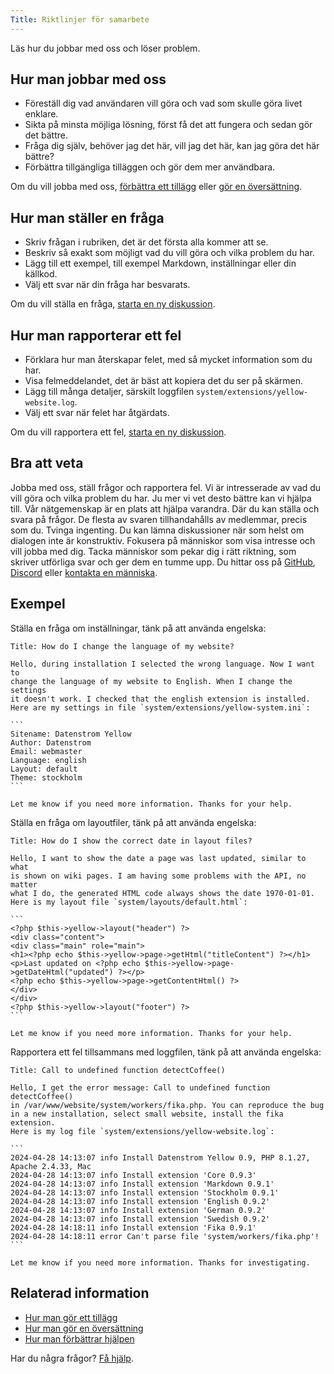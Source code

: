 ```yaml
---
Title: Riktlinjer för samarbete
---
```

Läs hur du jobbar med oss och löser problem.

## Hur man jobbar med oss

* Föreställ dig vad användaren vill göra och vad som skulle göra livet enklare.
* Sikta på minsta möjliga lösning, först få det att fungera och sedan gör det bättre.
* Fråga dig själv, behöver jag det här, vill jag det här, kan jag göra det här bättre?
* Förbättra tillgängliga tilläggen och gör dem mer användbara.

Om du vill jobba med oss, [förbättra ett tillägg](https://datenstrom.se/sv/yellow/extensions/) eller [gör en översättning](how-to-customise-a-language#gör-en-översättning).

## Hur man ställer en fråga

* Skriv frågan i rubriken, det är det första alla kommer att se.
* Beskriv så exakt som möjligt vad du vill göra och vilka problem du har.
* Lägg till ett exempel, till exempel Markdown, inställningar eller din källkod.
* Välj ett svar när din fråga har besvarats.

Om du vill ställa en fråga, [starta en ny diskussion](https://github.com/datenstrom/yellow/discussions/categories/ask-a-question).

## Hur man rapporterar ett fel

* Förklara hur man återskapar felet, med så mycket information som du har.
* Visa felmeddelandet, det är bäst att kopiera det du ser på skärmen.
* Lägg till många detaljer, särskilt loggfilen `system/extensions/yellow-website.log`.
* Välj ett svar när felet har åtgärdats.

Om du vill rapportera ett fel, [starta en ny diskussion](https://github.com/datenstrom/yellow/discussions/categories/report-a-bug).

## Bra att veta

Jobba med oss, ställ frågor och rapportera fel. Vi är intresserade av vad du vill göra och vilka problem du har. Ju mer vi vet desto bättre kan vi hjälpa till. Vår nätgemenskap är en plats att hjälpa varandra. Där du kan ställa och svara på frågor. De flesta av svaren tillhandahålls av medlemmar, precis som du. Tvinga ingenting. Du kan lämna diskussioner när som helst om dialogen inte är konstruktiv. Fokusera på människor som visa intresse och vill jobba med dig. Tacka människor som pekar dig i rätt riktning, som skriver utförliga svar och ger dem en tumme upp. Du hittar oss på [GitHub](https://github.com/datenstrom), [Discord](https://discord.gg/NYvTETsHS9) eller [kontakta en människa](https://datenstrom.se/sv/contact/).

## Exempel

Ställa en fråga om inställningar, tänk på att använda engelska:

    Title: How do I change the language of my website?
    
    Hello, during installation I selected the wrong language. Now I want to 
    change the language of my website to English. When I change the settings 
    it doesn't work. I checked that the english extension is installed. 
    Here are my settings in file `system/extensions/yellow-system.ini`:
    
    ```
    Sitename: Datenstrom Yellow
    Author: Datenstrom
    Email: webmaster
    Language: english
    Layout: default
    Theme: stockholm
    ```
    
    Let me know if you need more information. Thanks for your help.

Ställa en fråga om layoutfiler, tänk på att använda engelska:

    Title: How do I show the correct date in layout files?
    
    Hello, I want to show the date a page was last updated, similar to what 
    is shown on wiki pages. I am having some problems with the API, no matter 
    what I do, the generated HTML code always shows the date 1970-01-01.
    Here is my layout file `system/layouts/default.html`:
    
    ```
    <?php $this->yellow->layout("header") ?>
    <div class="content">
    <div class="main" role="main">
    <h1><?php echo $this->yellow->page->getHtml("titleContent") ?></h1>
    <p>Last updated on <?php echo $this->yellow->page->getDateHtml("updated") ?></p>
    <?php echo $this->yellow->page->getContentHtml() ?>
    </div>
    </div>
    <?php $this->yellow->layout("footer") ?>
    ```
    
    Let me know if you need more information. Thanks for your help.

Rapportera ett fel tillsammans med loggfilen, tänk på att använda engelska:

    Title: Call to undefined function detectCoffee()
    
    Hello, I get the error message: Call to undefined function detectCoffee() 
    in /var/www/website/system/workers/fika.php. You can reproduce the bug 
    in a new installation, select small website, install the fika extension. 
    Here is my log file `system/extensions/yellow-website.log`:
    
    ```
    2024-04-28 14:13:07 info Install Datenstrom Yellow 0.9, PHP 8.1.27, Apache 2.4.33, Mac
    2024-04-28 14:13:07 info Install extension 'Core 0.9.3'
    2024-04-28 14:13:07 info Install extension 'Markdown 0.9.1'
    2024-04-28 14:13:07 info Install extension 'Stockholm 0.9.1'
    2024-04-28 14:13:07 info Install extension 'English 0.9.2'
    2024-04-28 14:13:07 info Install extension 'German 0.9.2'
    2024-04-28 14:13:07 info Install extension 'Swedish 0.9.2'
    2024-04-28 14:18:11 info Install extension 'Fika 0.9.1'
    2024-04-28 14:18:11 error Can't parse file 'system/workers/fika.php'!
    ```
    
    Let me know if you need more information. Thanks for investigating.

## Relaterad information

* [Hur man gör ett tillägg](https://github.com/annaesvensson/yellow-publish/tree/main/README-sv.md)
* [Hur man gör en översättning](https://github.com/annaesvensson/yellow-language/tree/main/README-sv.md)
* [Hur man förbättrar hjälpen](https://github.com/annaesvensson/yellow-help/tree/main/README-sv.md) 

Har du några frågor? [Få hjälp](.).
